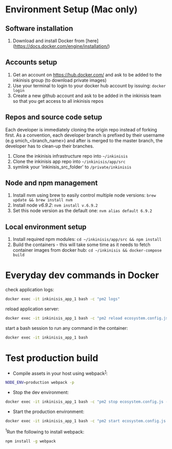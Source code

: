 # Environment Setup (Mac only)

## Software installation

1. Download and install Docker from [here] (https://docs.docker.com/engine/installation/)


## Accounts setup

1. Get an account on https://hub.docker.com/ and ask to be added to the inkinisis group (to download private images)
1. Use your terminal to login to your docker hub account by issuing: ```docker login```
1. Create a new github account and ask to be added in the inkinisis team so that you get access to all inkinisis repos


## Repos and source code setup

Each developer is immediately cloning the origin repo instead of forking first. As a convention, each developer branch
is prefixed by their username (e.g smich_<branch_name>) and after is merged to the master branch, the developer has to
clean-up their branches.

1. Clone the inkinisis infrastructure repo into `~/inkinisis`
1. Clone the inkinisis app repo into `~/inkinisis/app/src`
1. symlink your 'inkinisis_src_folder' to `/private/inkinisis`


## Node and npm management

1. Install nvm using brew to easily control multiple node versions: `brew update && brew install nvm`
1. Install node *v6.9.2*: `nvm install v.6.9.2`
2. Set this node version as the default one: `nvm alias default 6.9.2`

## Local environment setup

1. Install required npm modules: `cd ~/inkinisis/app/src && npm install`
1. Build the containers - this will take some time as it needs to fetch container images from docker hub: `cd ~/inkinisis && docker-compose build`

# Everyday dev commands in Docker

check application logs:
```sh
docker exec -it inkinisis_app_1 bash -c "pm2 logs"
```
reload application server:
```sh
docker exec -it inkinisis_app_1 bash -c "pm2 reload ecosystem.config.js --only ikapp-dev"
```
start a bash session to run any command in the container:
```sh
docker exec -it inkinisis_app_1 bash
```

# Test production build

- Compile assets in your host using webpack<sup>[1](#webpack-installation)</sup>: 
```sh 
NODE_ENV=production webpack -p
```

- Stop the dev environment: 
```sh
docker exec -it inkinisis_app_1 bash -c "pm2 stop ecosystem.config.js --only ikapp-dev"
```

- Start the production environment: 
```sh
docker exec -it inkinisis_app_1 bash -c "pm2 start ecosystem.config.js --only ikapp"
```


<sup><a name="webpack-installtion">1</a></sup>Run the following to install webpack:
```sh
npm install -g webpack
```
